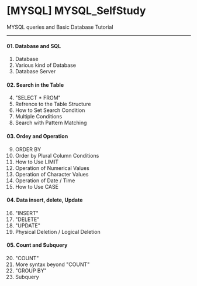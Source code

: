 # [MYSQL] MYSQL_SelfStudy
MYSQL queries and Basic Database Tutorial

---

#### 01. Database and SQL

1. Database
2. Various kind of Database
3. Database Server

#### 02. Search in the Table
4. "SELECT * FROM"
5. Refrence to the Table Structure
6. How to Set Search Condition
7. Multiple Conditions
8. Search with Pattern Matching

#### 03. Ordey and Operation
9. ORDER BY
10. Order by Plural Column Conditions
11. How to Use LIMIT
12. Operation of Numerical Values
13. Operation of Character Values
14. Operation of Date / Time
15. How to Use CASE

#### 04. Data insert, delete, Update
16. "INSERT"
17. "DELETE"
18. "UPDATE"
19. Physical Deletion / Logical Deletion

#### 05. Count and Subquery
20. "COUNT"
21. More syntax beyond "COUNT"
22. "GROUP BY"
23. Subquery
